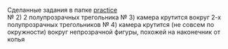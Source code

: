 Сделанные задания в папке 
[practice](https://github.com/qugok/mipt-comp-grphics-hw/tree/master/practice)  
№ 2) 2 полупрозрачных трегольника 
№ 3) камера крутится вокруг 2-х полупрозрачных трегольников 
№ 4) камера крутится (не совсем по окружности) вокруг непрозрачной фигуры, похожей на наконечник от копья
 

